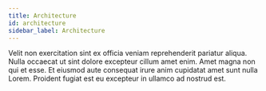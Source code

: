 ```yaml
---
title: Architecture
id: architecture
sidebar_label: Architecture
---
```


Velit non exercitation sint ex officia veniam reprehenderit pariatur aliqua. Nulla occaecat ut sint dolore excepteur cillum amet enim. Amet magna non qui et esse. Et eiusmod aute consequat irure anim cupidatat amet sunt nulla Lorem. Proident fugiat est eu excepteur in ullamco ad nostrud est.


